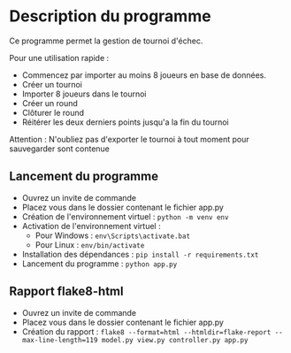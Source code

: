 # Description du programme
Ce programme permet la gestion de tournoi d'échec.  

Pour une utilisation rapide :  
* Commencez par importer au moins 8 joueurs en base de données.
* Créer un tournoi
* Importer 8 joueurs dans le tournoi
* Créer un round
* Clôturer le round
* Réitérer les deux derniers points jusqu'a la fin du tournoi

Attention : N'oubliez pas d'exporter le tournoi à tout moment pour sauvegarder sont contenue

## Lancement du programme

* Ouvrez un invite de commande
* Placez vous dans le dossier contenant le fichier app.py
* Création de l'environnement virtuel : ```python -m venv env```
* Activation de l'environnement virtuel :
    * Pour Windows : ```env\Scripts\activate.bat```
    * Pour Linux   : ```env/bin/activate```
* Installation des dépendances : ```pip install -r requirements.txt```
* Lancement du programme : ```python app.py```

## Rapport flake8-html

* Ouvrez un invite de commande
* Placez vous dans le dossier contenant le fichier app.py
* Création du rapport : ```flake8 --format=html --htmldir=flake-report --max-line-length=119 model.py view.py controller.py app.py```